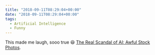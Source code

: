 ```yaml
---
title: "2018-09-11T08:29:04+00:00"
date: "2018-09-11T08:29:04+00:00"
tags:
  - Artificial Intelligence
  - Funny
---
```


This made me laugh, sooo true 😆 [The Real Scandal of AI: Awful Stock Photos](https://medium.com/@ageitgey/the-real-scandal-of-ai-awful-stock-photos-456633b9b0fc).
